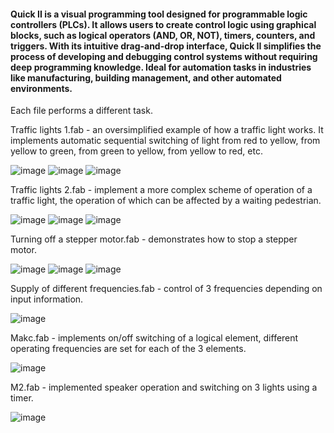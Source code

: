 #### Quick II is a visual programming tool designed for programmable logic controllers (PLCs). It allows users to create control logic using graphical blocks, such as logical operators (AND, OR, NOT), timers, counters, and triggers. With its intuitive drag-and-drop interface, Quick II simplifies the process of developing and debugging control systems without requiring deep programming knowledge. Ideal for automation tasks in industries like manufacturing, building management, and other automated environments.

Each file performs a different task.

Traffic lights 1.fab - an oversimplified example of how a traffic light works. It implements automatic sequential switching of light from red to yellow, from yellow to green, from green to yellow, from yellow to red, etc.

![image](https://github.com/user-attachments/assets/4f505147-a8a2-4665-aa52-c1405a7ee020)
![image](https://github.com/user-attachments/assets/3b1f721d-b72f-45fb-9e61-e25ecface3e4)
![image](https://github.com/user-attachments/assets/f208d1e0-9201-4296-b721-321bff9afd14)

Traffic lights 2.fab - implement a more complex scheme of operation of a traffic light, the operation of which can be affected by a waiting pedestrian.

![image](https://github.com/user-attachments/assets/86068879-a793-405d-8f59-3cddeb170fdf)
![image](https://github.com/user-attachments/assets/370c300b-0adf-41b7-b022-5fef6ed841ee)
![image](https://github.com/user-attachments/assets/7e037902-cb8a-4398-8c9d-9304e3c4f61d)

Turning off a stepper motor.fab - demonstrates how to stop a stepper motor.

![image](https://github.com/user-attachments/assets/faffc373-0288-4cc7-9bd7-537dafd658b9)
![image](https://github.com/user-attachments/assets/2fd0ff2d-260a-4a05-a044-1448f88bab37)
![image](https://github.com/user-attachments/assets/0436a470-0eb1-4795-9ed1-9ed9a394513d)

Supply of different frequencies.fab - control of 3 frequencies depending on input information.

![image](https://github.com/user-attachments/assets/fa73d9ee-313b-4957-a795-9adc047d4f82)

Makс.fab - implements on/off switching of a logical element, different operating frequencies are set for each of the 3 elements.

![image](https://github.com/user-attachments/assets/c8299e9e-3125-4673-8a17-2172937b5157)

M2.fab - implemented speaker operation and switching on 3 lights using a timer.

![image](https://github.com/user-attachments/assets/6dead17f-37fb-4b01-9665-0e9f7d339a08)

